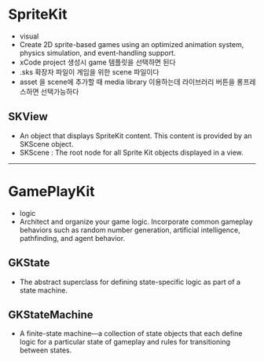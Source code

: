 #  SpriteKit
- visual
- Create 2D sprite-based games using an optimized animation system, physics simulation, and event-handling support.
- xCode project 생성시 game 템플릿을 선택하면 된다
- .sks 확장자 파일이 게임을 위한 scene 파일이다
- asset 을 scene에 추가할 때 media library 이용하는데 라이브러리 버튼을 롱프레스하면 선택가능하다


## SKView
- An object that displays SpriteKit content. This content is provided by an SKScene object.
- SKScene : The root node for all Sprite Kit objects displayed in a view.


--- 

# GamePlayKit
- logic
- Architect and organize your game logic. Incorporate common gameplay behaviors such as random number generation, artificial intelligence, pathfinding, and agent behavior.

## GKState
- The abstract superclass for defining state-specific logic as part of a state machine.

## GKStateMachine
- A finite-state machine—a collection of state objects that each define logic for a particular state of gameplay and rules for transitioning between states.
